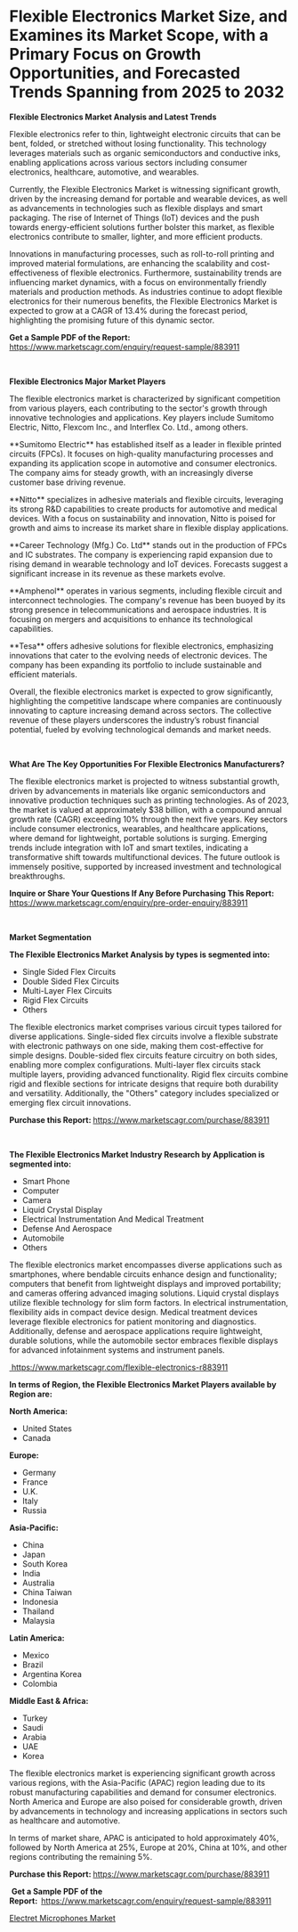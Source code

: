 <p><h1>Flexible Electronics Market Size, and Examines its Market Scope, with a Primary Focus on Growth Opportunities, and Forecasted Trends Spanning from 2025 to 2032</h1></p><p><strong>Flexible Electronics Market Analysis and Latest Trends</strong></p>
<p><p>Flexible electronics refer to thin, lightweight electronic circuits that can be bent, folded, or stretched without losing functionality. This technology leverages materials such as organic semiconductors and conductive inks, enabling applications across various sectors including consumer electronics, healthcare, automotive, and wearables. </p><p>Currently, the Flexible Electronics Market is witnessing significant growth, driven by the increasing demand for portable and wearable devices, as well as advancements in technologies such as flexible displays and smart packaging. The rise of Internet of Things (IoT) devices and the push towards energy-efficient solutions further bolster this market, as flexible electronics contribute to smaller, lighter, and more efficient products.</p><p>Innovations in manufacturing processes, such as roll-to-roll printing and improved material formulations, are enhancing the scalability and cost-effectiveness of flexible electronics. Furthermore, sustainability trends are influencing market dynamics, with a focus on environmentally friendly materials and production methods. As industries continue to adopt flexible electronics for their numerous benefits, the Flexible Electronics Market is expected to grow at a CAGR of 13.4% during the forecast period, highlighting the promising future of this dynamic sector.</p></p>
<p><strong>Get a Sample PDF of the Report:&nbsp;</strong> <a href="https://www.marketscagr.com/enquiry/request-sample/883911?utm_campaign=2475&utm_medium=2&utm_source=Github&utm_content=ia&utm_term=06042025&utm_id=flexible-electronics">https://www.marketscagr.com/enquiry/request-sample/883911</a></p>
<p>&nbsp;</p>
<p><strong>Flexible Electronics Major Market Players</strong></p>
<p><p>The flexible electronics market is characterized by significant competition from various players, each contributing to the sector's growth through innovative technologies and applications. Key players include Sumitomo Electric, Nitto, Flexcom Inc., and Interflex Co. Ltd., among others.</p><p>**Sumitomo Electric** has established itself as a leader in flexible printed circuits (FPCs). It focuses on high-quality manufacturing processes and expanding its application scope in automotive and consumer electronics. The company aims for steady growth, with an increasingly diverse customer base driving revenue.</p><p>**Nitto** specializes in adhesive materials and flexible circuits, leveraging its strong R&D capabilities to create products for automotive and medical devices. With a focus on sustainability and innovation, Nitto is poised for growth and aims to increase its market share in flexible display applications.</p><p>**Career Technology (Mfg.) Co. Ltd** stands out in the production of FPCs and IC substrates. The company is experiencing rapid expansion due to rising demand in wearable technology and IoT devices. Forecasts suggest a significant increase in its revenue as these markets evolve.</p><p>**Amphenol** operates in various segments, including flexible circuit and interconnect technologies. The company's revenue has been buoyed by its strong presence in telecommunications and aerospace industries. It is focusing on mergers and acquisitions to enhance its technological capabilities.</p><p>**Tesa** offers adhesive solutions for flexible electronics, emphasizing innovations that cater to the evolving needs of electronic devices. The company has been expanding its portfolio to include sustainable and efficient materials.</p><p>Overall, the flexible electronics market is expected to grow significantly, highlighting the competitive landscape where companies are continuously innovating to capture increasing demand across sectors. The collective revenue of these players underscores the industry’s robust financial potential, fueled by evolving technological demands and market needs.</p></p>
<p>&nbsp;</p>
<p><strong>What Are The Key Opportunities For Flexible Electronics Manufacturers?</strong></p>
<p><p>The flexible electronics market is projected to witness substantial growth, driven by advancements in materials like organic semiconductors and innovative production techniques such as printing technologies. As of 2023, the market is valued at approximately $38 billion, with a compound annual growth rate (CAGR) exceeding 10% through the next five years. Key sectors include consumer electronics, wearables, and healthcare applications, where demand for lightweight, portable solutions is surging. Emerging trends include integration with IoT and smart textiles, indicating a transformative shift towards multifunctional devices. The future outlook is immensely positive, supported by increased investment and technological breakthroughs.</p></p>
<p><strong>Inquire or Share Your Questions If Any Before Purchasing This Report:</strong> <a href="https://www.marketscagr.com/enquiry/pre-order-enquiry/883911?utm_campaign=2475&utm_medium=2&utm_source=Github&utm_content=ia&utm_term=06042025&utm_id=flexible-electronics">https://www.marketscagr.com/enquiry/pre-order-enquiry/883911</a></p>
<p>&nbsp;</p>
<p><strong>Market Segmentation</strong></p>
<p><strong>The Flexible Electronics Market Analysis by types is segmented into:</strong></p>
<p><ul><li>Single Sided Flex Circuits</li><li>Double Sided Flex Circuits</li><li>Multi-Layer Flex Circuits</li><li>Rigid Flex Circuits</li><li>Others</li></ul></p>
<p><p>The flexible electronics market comprises various circuit types tailored for diverse applications. Single-sided flex circuits involve a flexible substrate with electronic pathways on one side, making them cost-effective for simple designs. Double-sided flex circuits feature circuitry on both sides, enabling more complex configurations. Multi-layer flex circuits stack multiple layers, providing advanced functionality. Rigid flex circuits combine rigid and flexible sections for intricate designs that require both durability and versatility. Additionally, the "Others" category includes specialized or emerging flex circuit innovations.</p></p>
<p><strong>Purchase this Report:&nbsp;</strong><a href="https://www.marketscagr.com/purchase/883911?utm_campaign=2475&utm_medium=2&utm_source=Github&utm_content=ia&utm_term=06042025&utm_id=flexible-electronics">https://www.marketscagr.com/purchase/883911</a></p>
<p>&nbsp;</p>
<p><strong>The Flexible Electronics Market Industry Research by Application is segmented into:</strong></p>
<p><ul><li>Smart Phone</li><li>Computer</li><li>Camera</li><li>Liquid Crystal Display</li><li>Electrical Instrumentation And Medical Treatment</li><li>Defense And Aerospace</li><li>Automobile</li><li>Others</li></ul></p>
<p><p>The flexible electronics market encompasses diverse applications such as smartphones, where bendable circuits enhance design and functionality; computers that benefit from lightweight displays and improved portability; and cameras offering advanced imaging solutions. Liquid crystal displays utilize flexible technology for slim form factors. In electrical instrumentation, flexibility aids in compact device design. Medical treatment devices leverage flexible electronics for patient monitoring and diagnostics. Additionally, defense and aerospace applications require lightweight, durable solutions, while the automobile sector embraces flexible displays for advanced infotainment systems and instrument panels.</p></p>
<p><a href="https://www.marketscagr.com/flexible-electronics-r883911?utm_campaign=2475&utm_medium=2&utm_source=Github&utm_content=ia&utm_term=06042025&utm_id=flexible-electronics">&nbsp;https://www.marketscagr.com/flexible-electronics-r883911</a></p>
<p><strong>In terms of Region, the Flexible Electronics Market Players available by Region are:</strong></p>
<p>
    <p> <strong> North America: </strong>
        <ul>
            <li>United States</li>
            <li>Canada</li>
        </ul>
        </p> 
    <p> <strong> Europe: </strong>
        <ul>
            <li>Germany</li>
            <li>France</li>
            <li>U.K.</li>
            <li>Italy</li>
            <li>Russia</li>
        </ul>
        </p> 
    <p> <strong> Asia-Pacific: </strong>
        <ul>
            <li>China</li>
            <li>Japan</li>
            <li>South Korea</li>
            <li>India</li>
            <li>Australia</li>
            <li>China Taiwan</li>
            <li>Indonesia</li>
            <li>Thailand</li>
            <li>Malaysia</li>
        </ul>
        </p> 
    <p> <strong> Latin America: </strong>
        <ul>
            <li>Mexico</li>
            <li>Brazil</li>
            <li>Argentina Korea</li>
            <li>Colombia</li>
        </ul>
        </p> 
    <p> <strong> Middle East & Africa: </strong>
        <ul>
            <li>Turkey</li>
            <li>Saudi</li>
            <li>Arabia</li>
            <li>UAE</li>
            <li>Korea</li>
        </ul>
    </p>
    </p>
<p><p>The flexible electronics market is experiencing significant growth across various regions, with the Asia-Pacific (APAC) region leading due to its robust manufacturing capabilities and demand for consumer electronics. North America and Europe are also poised for considerable growth, driven by advancements in technology and increasing applications in sectors such as healthcare and automotive. </p><p>In terms of market share, APAC is anticipated to hold approximately 40%, followed by North America at 25%, Europe at 20%, China at 10%, and other regions contributing the remaining 5%.</p></p>
<p><strong>Purchase this Report: </strong><a href="https://www.marketscagr.com/purchase/883911?utm_campaign=2475&utm_medium=2&utm_source=Github&utm_content=ia&utm_term=06042025&utm_id=flexible-electronics">https://www.marketscagr.com/purchase/883911</a></p>
<p>&nbsp;<strong>Get a Sample PDF of the Report:&nbsp;&nbsp;</strong><a href="https://www.marketscagr.com/enquiry/request-sample/883911?utm_campaign=2475&utm_medium=2&utm_source=Github&utm_content=ia&utm_term=06042025&utm_id=flexible-electronics">https://www.marketscagr.com/enquiry/request-sample/883911</a></p>
<p><strong></strong></p>
<p><p><a href="https://github.com/MonroeBullock54/Market-Research-Report-List-2/blob/main/electret-microphones-market.md?utm_campaign=2475&utm_medium=2&utm_source=Github&utm_content=ia&utm_term=06042025&utm_id=flexible-electronics">Electret Microphones Market</a></p></p>